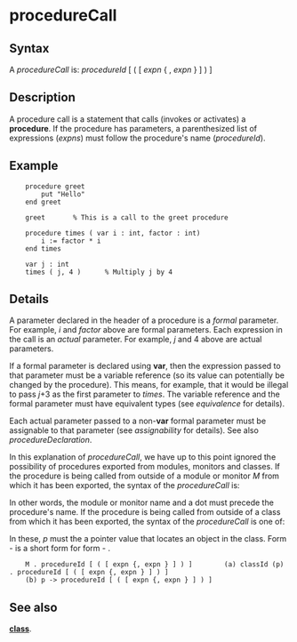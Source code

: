 
# procedureCall

## Syntax
A _procedureCall_ is:   _procedureId_ [ ( [ _expn_ { , _expn_ } ] ) ]

## Description
A procedure call is a statement that calls (invokes or activates) a **procedure**. If the procedure has parameters, a parenthesized list of expressions (_expns_) must follow the procedure's name (_procedureId_).


## Example


        procedure greet
            put "Hello"
        end greet
        
        greet       % This is a call to the greet procedure
        
        procedure times ( var i : int, factor : int)
            i := factor * i
        end times
        
        var j : int
        times ( j, 4 )      % Multiply j by 4
## Details
A parameter declared in the header of a procedure is a _formal_ parameter. For example, _i_ and _factor_ above are formal parameters. Each expression in the call is an _actual_ parameter. For example, _j_ and 4 above are actual parameters.

If a formal parameter is declared using **var**, then the expression passed to that parameter must be a variable reference (so its value can potentially be changed by the procedure). This means, for example, that it would be illegal to pass _j_+3 as the first parameter to _times_. The variable reference and the formal parameter must have equivalent types (see _equivalence_ for details).

Each actual parameter passed to a non-**var** formal parameter must be assignable to that parameter (see _assignability_ for details). See also _procedureDeclaration_.

In this explanation of _procedureCall_, we have up to this point ignored the possibility of procedures exported from modules, monitors and classes. If the procedure is being called from outside of a module or monitor _M_ from which it has been exported, the syntax of the _procedureCall_ is:

In other words, the module or monitor name and a dot must precede the procedure's name. If the procedure is being called from outside of a class from which it has been exported, the syntax of the _procedureCall_ is one of:

In these, _p_ must the a pointer value that locates an object in the class. Form -  is a short form for form - .

        M . procedureId [ ( [ expn {, expn } ] ) ]        (a) classId (p) . procedureId [ ( [ expn {, expn } ] ) ]
        (b) p -> procedureId [ ( [ expn {, expn } ] ) ]
## See also
**[class](class.html)**.

